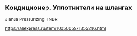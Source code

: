 ## Кондиционер. Уплотнители на шлангах

Jiahua Pressurizing HNBR

https://aliexpress.ru/item/1005005971355246.html